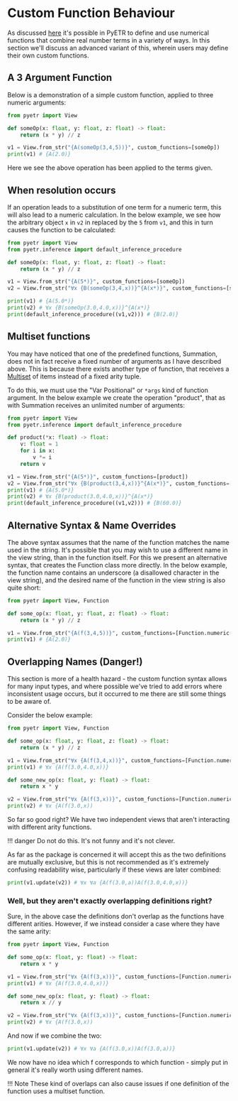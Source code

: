 # Custom Function Behaviour

As discussed [here](../usage/view_construction.md#numeric-functions) it's possible in PyETR to define and use numerical functions that combine real number terms in a variety of ways. In this section we'll discuss an advanced variant of this, wherein users may define their own custom functions.

## A 3 Argument Function

Below is a demonstration of a simple custom function, applied to three numeric arguments:
```py
from pyetr import View

def someOp(x: float, y: float, z: float) -> float:
    return (x * y) // z

v1 = View.from_str("{A(someOp(3,4,5))}", custom_functions=[someOp])
print(v1) # {A(2.0)}
```
Here we see the above operation has been applied to the terms given.

## When resolution occurs

If an operation leads to a substitution of one term for a numeric term, this will also lead to a numeric calculation. In the below example, we see how the arbitrary object `x` in `v2` in replaced by the `5` from `v1`, and this in turn causes the function to be calculated:

```py
from pyetr import View
from pyetr.inference import default_inference_procedure

def someOp(x: float, y: float, z: float) -> float:
    return (x * y) // z

v1 = View.from_str("{A(5*)}", custom_functions=[someOp])
v2 = View.from_str("∀x {B(someOp(3,4,x))}^{A(x*)}", custom_functions=[someOp])

print(v1) # {A(5.0*)}
print(v2) # ∀x {B(someOp(3.0,4.0,x))}^{A(x*)}
print(default_inference_procedure((v1,v2))) # {B(2.0)}
```

## Multiset functions

You may have noticed that one of the predefined functions, Summation, does not in fact receive a fixed number of arguments as I have described above. This is because there exists another type of function, that receives a [Multiset](../glossary.md#multiset) of items instead of a fixed arity tuple.

To do this, we must use the "Var Positional" or `*args` kind of function argument. In the below example we create the operation "product", that as with Summation receives an unlimited number of arguments:

```py
from pyetr import View
from pyetr.inference import default_inference_procedure

def product(*x: float) -> float:
    v: float = 1
    for i in x:
        v *= i
    return v

v1 = View.from_str("{A(5*)}", custom_functions=[product])
v2 = View.from_str("∀x {B(product(3,4,x))}^{A(x*)}", custom_functions=[product])
print(v1) # {A(5.0*)}
print(v2) # ∀x {B(product(3.0,4.0,x))}^{A(x*)}
print(default_inference_procedure((v1,v2))) # {B(60.0)}
```

## Alternative Syntax & Name Overrides

The above syntax assumes that the name of the function matches the name used in the string. It's possible that you may wish to use a different name in the view string, than in the function itself. For this we present an alternative syntax, that creates the Function class more directly. In the below example, the function name contains an underscore (a disallowed character in the view string), and the desired name of the function in the view string is also quite short:

```py
from pyetr import View, Function

def some_op(x: float, y: float, z: float) -> float:
    return (x * y) // z

v1 = View.from_str("{A(f(3,4,5))}", custom_functions=[Function.numeric(some_op, name_override='f')])
print(v1) # {A(2.0)}
```

## Overlapping Names (Danger!)

This section is more of a health hazard - the custom function syntax allows for many input types, and where possible we've tried to add errors where inconsistent usage occurs, but it occurred to me there are still some things to be aware of.

Consider the below example:

```py
from pyetr import View, Function

def some_op(x: float, y: float, z: float) -> float:
    return (x * y) // z

v1 = View.from_str("∀x {A(f(3,4,x))}", custom_functions=[Function.numeric(some_op, name_override='f')])
print(v1) # ∀x {A(f(3.0,4.0,x))}

def some_new_op(x: float, y: float) -> float:
    return x * y

v2 = View.from_str("∀x {A(f(3,x))}", custom_functions=[Function.numeric(some_new_op, name_override='f')])
print(v2) # ∀x {A(f(3.0,x))
```

So far so good right? We have two independent views that aren't interacting with different arity functions.

!!! danger
    Do not do this. It's not funny and it's not clever.

As far as the package is concerned it will accept this as the two definitions are mutually exclusive, but this is not recommended as it's extremely confusing readability wise, particularly if these views are later combined:
```py
print(v1.update(v2)) # ∀x ∀a {A(f(3.0,a))A(f(3.0,4.0,x))}
```

### Well, but they aren't exactly overlapping definitions right?

Sure, in the above case the definitions don't overlap as the functions have different arities. However, if we instead consider a case where they have the same arity:

```py
from pyetr import View, Function

def some_op(x: float, y: float) -> float:
    return x * y

v1 = View.from_str("∀x {A(f(3,x))}", custom_functions=[Function.numeric(some_op, name_override='f')])
print(v1) # ∀x {A(f(3.0,4.0,x))}

def some_new_op(x: float, y: float) -> float:
    return x // y

v2 = View.from_str("∀x {A(f(3,x))}", custom_functions=[Function.numeric(some_new_op, name_override='f')])
print(v2) # ∀x {A(f(3.0,x))
```

And now if we combine the two:
```py
print(v1.update(v2)) # ∀x ∀a {A(f(3.0,x))A(f(3.0,a))}
```
We now have no idea which f corresponds to which function - simply put in general it's really worth using different names.

!!! Note
    These kind of overlaps can also cause issues if one definition of the function uses a multiset function.

